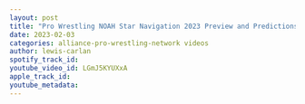 ```yaml
---
layout: post
title: "Pro Wrestling NOAH Star Navigation 2023 Preview and Predictions"
date: 2023-02-03
categories: alliance-pro-wrestling-network videos
author: lewis-carlan
spotify_track_id: 
youtube_video_id: LGmJ5KYUXxA
apple_track_id: 
youtube_metadata: 
---
```

